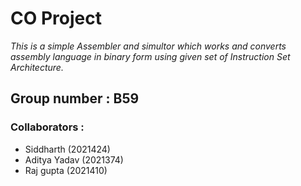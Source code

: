 # CO Project
*This is a simple Assembler and simultor which works and converts assembly language in binary form using given set of Instruction Set Architecture.*

## Group number : B59

### Collaborators :
- Siddharth (2021424)
- Aditya Yadav (2021374)
- Raj gupta (2021410)
